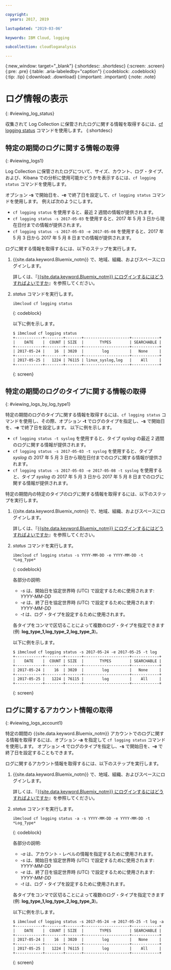 ```yaml
---

copyright:
  years: 2017, 2019

lastupdated: "2019-03-06"

keywords: IBM Cloud, logging

subcollection: cloudloganalysis

---
```


{:new_window: target="_blank"}
{:shortdesc: .shortdesc}
{:screen: .screen}
{:pre: .pre}
{:table: .aria-labeledby="caption"}
{:codeblock: .codeblock}
{:tip: .tip}
{:download: .download}
{:important: .important}
{:note: .note}

# ログ情報の表示
{: #viewing_log_status}

収集されて Log Collection に保管されたログに関する情報を取得するには、[cf logging status](/docs/services/CloudLogAnalysis/reference/logging_cli.html#status1) コマンドを使用します。
{:shortdesc}

## 特定の期間のログに関する情報の取得
{: #viewing_logs1}

Log Collection に保管されたログについて、サイズ、カウント、ログ・タイプ、および、Kibana での分析に使用可能かどうかを表示するには、`cf logging status` コマンドを使用します。 

オプション **-s** で開始日を、**-e** で終了日を設定して、`cf logging status` コマンドを使用します。 例えば次のようにします。

* `cf logging status` を使用すると、最近 2 週間の情報が提供されます。
* `cf logging status -s 2017-05-03` を使用すると、2017 年 5 月 3 日から現在日付までの情報が提供されます。
* `cf logging status -s 2017-05-03 -e 2017-05-08` を使用すると、2017 年 5 月 3 日から 2017 年 5 月 8 日までの情報が提供されます。 

ログに関する情報を取得するには、以下のステップを実行します。

1. {{site.data.keyword.Bluemix_notm}} で、地域、組織、およびスペースにログインします。 

    詳しくは、『[{{site.data.keyword.Bluemix_notm}} にログインするにはどうすればよいですか](/docs/services/CloudLogAnalysis/qa/cli_qa.html#login)』を参照してください。
    
2. *status* コマンドを実行します。

    ```
    ibmcloud cf logging status
    ```
    {: codeblock}
    
    以下に例を示します。
    
    ```
    $ ibmcloud cf logging status
    +------------+--------+-------+--------------------+------------+
    |    DATE    |  COUNT | SIZE  |       TYPES        | SEARCHABLE |
    +------------+--------+-------+--------------------+------------+
    | 2017-05-24 |    16  | 3020  |        log         |   None     |
    +------------+--------+-------+--------------------+------------+
    | 2017-05-25 |   1224 | 76115 | linux_syslog,log   |    All     |
    +------------+--------+-------+--------------------+------------+
    ```
    {: screen}


## 特定の期間のログのタイプに関する情報の取得
{: #viewing_logs_by_log_type1}

特定の期間のログのタイプに関する情報を取得するには、`cf logging status` コマンドを使用し、その際、オプション **-t** でログのタイプを指定し、**-s** で開始日を、**-e** で終了日を設定します。 以下に例を示します。

* `cf logging status -t syslog` を使用すると、タイプ *syslog* の最近 2 週間のログに関する情報が提供されます。
* `cf logging status -s 2017-05-03 -t syslog` を使用すると、タイプ *syslog* の 2017 年 5 月 3 日から現在日付までのログに関する情報が提供されます。
* `cf logging status -s 2017-05-03 -e 2017-05-08 -t syslog` を使用すると、タイプ *syslog* の 2017 年 5 月 3 日から 2017 年 5 月 8 日までのログに関する情報が提供されます。 

特定の期間内の特定のタイプのログに関する情報を取得するには、以下のステップを実行します。

1. {{site.data.keyword.Bluemix_notm}} で、地域、組織、およびスペースにログインします。 

    詳しくは、『[{{site.data.keyword.Bluemix_notm}} にログインするにはどうすればよいですか](/docs/services/CloudLogAnalysis/qa/cli_qa.html#login)』を参照してください。
    
2. *status* コマンドを実行します。

    ```
    ibmcloud cf logging status -s YYYY-MM-DD -e YYYY-MM-DD -t *Log_Type*
    ```
    {: codeblock}
    
    各部分の説明:
    
    * *-s* は、開始日を協定世界時 (UTC) で設定するために使用されます: *YYYY-MM-DD*
    * *-e* は、終了日を協定世界時 (UTC) で設定するために使用されます: *YYYY-MM-DD*
    * *-t* は、ログ・タイプを設定するために使用されます。
    
    各タイプをコンマで区切ることによって複数のログ・タイプを指定できます (例: **log_type_1,log_type_2,log_type_3**)。 
    
    以下に例を示します。
    
    ```
    $ ibmcloud cf logging status -s 2017-05-24 -e 2017-05-25 -t log
    +------------+--------+-------+--------------------+------------+
    |    DATE    |  COUNT | SIZE  |       TYPES        | SEARCHABLE |
    +------------+--------+-------+--------------------+------------+
    | 2017-05-24 |    16  | 3020  |        log         |   None     |
    +------------+--------+-------+--------------------+------------+
    | 2017-05-25 |   1224 | 76115 |        log         |    All     |
    +------------+--------+-------+--------------------+------------+
    ```
    {: screen}



## ログに関するアカウント情報の取得
{: #viewing_logs_account1}

特定の期間の {{site.data.keyword.Bluemix_notm}} アカウントでのログに関する情報を取得するには、オプション **-a** を指定して `cf logging status` コマンドを使用します。 オプション **-t** でログのタイプを指定し、**-s** で開始日を、**-e** で終了日を設定することもできます。 

ログに関するアカウント情報を取得するには、以下のステップを実行します。

1. {{site.data.keyword.Bluemix_notm}} で、地域、組織、およびスペースにログインします。 

    詳しくは、『[{{site.data.keyword.Bluemix_notm}} にログインするにはどうすればよいですか](/docs/services/CloudLogAnalysis/qa/cli_qa.html#login)』を参照してください。
    
2. *status* コマンドを実行します。

    ```
    ibmcloud cf logging status -a -s YYYY-MM-DD -e YYYY-MM-DD -t *Log_Type*
    ```
    {: codeblock}
    
    各部分の説明:
    
    * *-a* は、アカウント・レベルの情報を指定するために使用されます。
    * *-s* は、開始日を協定世界時 (UTC) で設定するために使用されます: *YYYY-MM-DD*
    * *-e* は、終了日を協定世界時 (UTC) で設定するために使用されます: *YYYY-MM-DD*
    * *-t* は、ログ・タイプを設定するために使用されます。
    

    各タイプをコンマで区切ることによって複数のログ・タイプを指定できます (例: **log_type_1,log_type_2,log_type_3**)。 
 
    以下に例を示します。
    
    ```
    $ ibmcloud cf logging status -s 2017-05-24 -e 2017-05-25 -t log -a
    +------------+--------+-------+--------------------+------------+
    |    DATE    |  COUNT | SIZE  |       TYPES        | SEARCHABLE |
    +------------+--------+-------+--------------------+------------+
    | 2017-05-24 |    16  | 3020  |        log         |   None     |
    +------------+--------+-------+--------------------+------------+
    | 2017-05-25 |   1224 | 76115 |        log         |    All     |
    +------------+--------+-------+--------------------+------------+
    ```
    {: screen}














